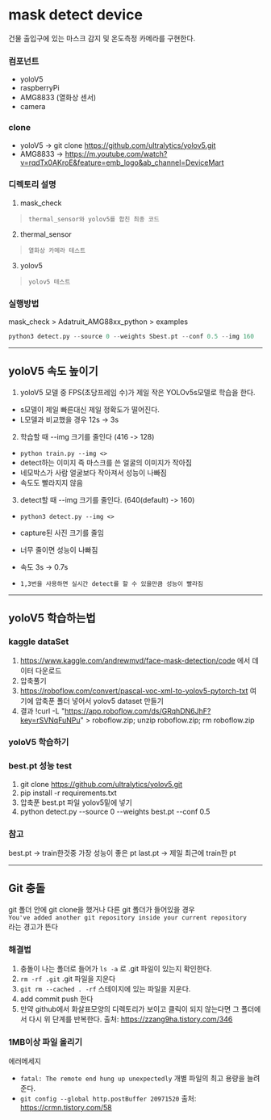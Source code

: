# mask detect device
건물 출입구에 있는 마스크 감지 및 온도측정 카메라를 구현한다.

### 컴포넌트
- yoloV5
- raspberryPi
- AMG8833 (열화상 센서)
- camera

### clone
- yoloV5 -> git clone https://github.com/ultralytics/yolov5.git<br>
- AMG8833 -> https://m.youtube.com/watch?v=rqdTx0AKroE&feature=emb_logo&ab_channel=DeviceMart

### 디렉토리 설명
1. mask_check
> `thermal_sensor와 yolov5를 합친 최종 코드`
2. thermal_sensor
> `열화상 카메라 테스트`
3. yolov5
> `yolov5 테스트`

### 실행방법
mask_check > Adatruit_AMG88xx_python > examples <br>
```python
python3 detect.py --source 0 --weights Sbest.pt --conf 0.5 --img 160
```
----
## yoloV5 속도 높이기

1. yoloV5 모델 중 FPS(초당프레임 수)가 제일 작은 YOLOv5s모델로 학습을 한다.
- s모델이 제일 빠른대신 제일 정확도가 떨어진다.
- L모델과 비교했을 경우 12s -> 3s

2. 학습할 때 --img 크기를 줄인다 (416 -> 128)
- `python train.py --img <>`
- detect하는 이미지 즉 마스크를 쓴 얼굴의 이미지가 작아짐
- 네모박스가 사람 얼굴보다 작아져서 성능이 나빠짐
- 속도도 빨라지지 않음

3. detect할 때 --img 크기를 줄인다. (640(default) -> 160)
- `python3 detect.py --img <>`
- capture된 사진 크기를 줄임
- 너무 줄이면 성능이 나빠짐
- 속도 3s -> 0.7s

- `1,3번을 사용하면 실시간 detect를 할 수 있을만큼 성능이 빨라짐`

----
## yoloV5 학습하는법

### kaggle dataSet
1. https://www.kaggle.com/andrewmvd/face-mask-detection/code
   에서 데이터 다운로드
2. 압축풀기
3. https://roboflow.com/convert/pascal-voc-xml-to-yolov5-pytorch-txt
   여기에 압축푼 폴더 넣어서 yolov5 dataset 만들기
4. 결과 
   !curl -L "https://app.roboflow.com/ds/GRqhDN6JhF?key=rSVNqFuNPu" > roboflow.zip; unzip roboflow.zip; rm roboflow.zip

### yoloV5 학습하기

### best.pt 성능 test
1. git clone https://github.com/ultralytics/yolov5.git
2. pip install -r requirements.txt
3. 압축푼 best.pt 파일 yolov5밑에 넣기
4. python detect.py --source 0 --weights best.pt --conf 0.5

### 참고
best.pt -> train한것중 가장 성능이 좋은 pt
last.pt -> 제일 최근에 train한 pt

---
## Git 충돌
git 폴더 안에 git clone을 했거나 다른 git 폴더가 들어있을 경우<br>
`You've added another git repository inside your current repository`<br>
라는 경고가 뜬다<br>

### 해결법
1. 충돌이 나는 폴더로 들어가 `ls -a` 로 .git 파일이 있는지 확인한다.
2. `rm -rf .git` .git 파일을 지운다
3. `git rm --cached . -rf` 스테이지에 있는 파일을 지운다.
4. add commit push 한다
5. 만약 github에서 화살표모양의 디렉토리가 보이고 클릭이 되지 않는다면 그 폴더에서 다시 위 단계를 반복한다.
출처: https://zzang9ha.tistory.com/346

### 1MB이상 파일 올리기
에러메세지
- `fatal: The remote end hung up unexpectedly`
개별 파일의 최고 용량을 늘려준다.
- `git config --global http.postBuffer 20971520`
출처: https://crmn.tistory.com/58
